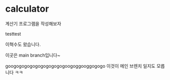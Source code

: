 # calculator

계산기 프로그램을 작성해보자

testtest


이혁수도 왔습니다.

이곳은 main branch입니다~

googogogogogogogogogogoogoggooggogogo
이것이 메인 브렌치 일지도 모릅니다 ㅋㅋ
